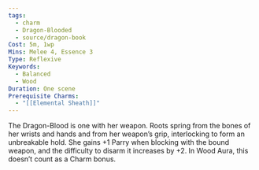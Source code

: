 ```yaml
---
tags:
  - charm
  - Dragon-Blooded
  - source/dragon-book
Cost: 5m, 1wp
Mins: Melee 4, Essence 3
Type: Reflexive
Keywords:
  - Balanced
  - Wood
Duration: One scene
Prerequisite Charms:
  - "[[Elemental Sheath]]"
---
```

The Dragon-Blood is one with her weapon. Roots spring from the bones of her wrists and hands and from her weapon’s grip, interlocking to form an unbreakable hold. She gains +1 Parry when blocking with the bound weapon, and the difficulty to disarm it increases by +2. In Wood Aura, this doesn’t count as a Charm bonus.